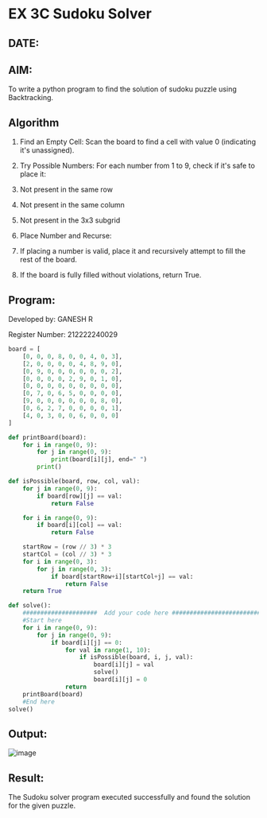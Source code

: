 # EX 3C Sudoku Solver
## DATE:
## AIM:
To write a python program to find the solution of sudoku puzzle using Backtracking.


## Algorithm
1. Find an Empty Cell: Scan the board to find a cell with value 0 (indicating it's unassigned).

2. Try Possible Numbers: For each number from 1 to 9, check if it's safe to place it:

3. Not present in the same row

4. Not present in the same column

5. Not present in the 3x3 subgrid

6. Place Number and Recurse:

7. If placing a number is valid, place it and recursively attempt to fill the rest of the board.

8. If the board is fully filled without violations, return True.



## Program:
Developed by:  GANESH R

Register Number:  212222240029

```python
board = [
    [0, 0, 0, 8, 0, 0, 4, 0, 3],
    [2, 0, 0, 0, 0, 4, 8, 9, 0],
    [0, 9, 0, 0, 0, 0, 0, 0, 2],
    [0, 0, 0, 0, 2, 9, 0, 1, 0],
    [0, 0, 0, 0, 0, 0, 0, 0, 0],
    [0, 7, 0, 6, 5, 0, 0, 0, 0],
    [9, 0, 0, 0, 0, 0, 0, 8, 0],
    [0, 6, 2, 7, 0, 0, 0, 0, 1],
    [4, 0, 3, 0, 0, 6, 0, 0, 0]
]

def printBoard(board):
    for i in range(0, 9):
        for j in range(0, 9):
            print(board[i][j], end=" ")
        print()

def isPossible(board, row, col, val):
    for j in range(0, 9):
        if board[row][j] == val:
            return False

    for i in range(0, 9):
        if board[i][col] == val:
            return False

    startRow = (row // 3) * 3
    startCol = (col // 3) * 3
    for i in range(0, 3):
        for j in range(0, 3):
            if board[startRow+i][startCol+j] == val:
                return False
    return True

def solve():
    #####################  Add your code here #########################
    #Start here
    for i in range(0, 9):
        for j in range(0, 9):
            if board[i][j] == 0:
                for val in range(1, 10):
                    if isPossible(board, i, j, val):
                        board[i][j] = val
                        solve()
                        board[i][j] = 0
                return
    printBoard(board)
    #End here
solve()

```

## Output:
![image](https://github.com/user-attachments/assets/7867ffb1-90b6-49dc-bfec-cd496607e99b)


## Result:
The Sudoku solver program executed successfully and found the solution for the given puzzle.
